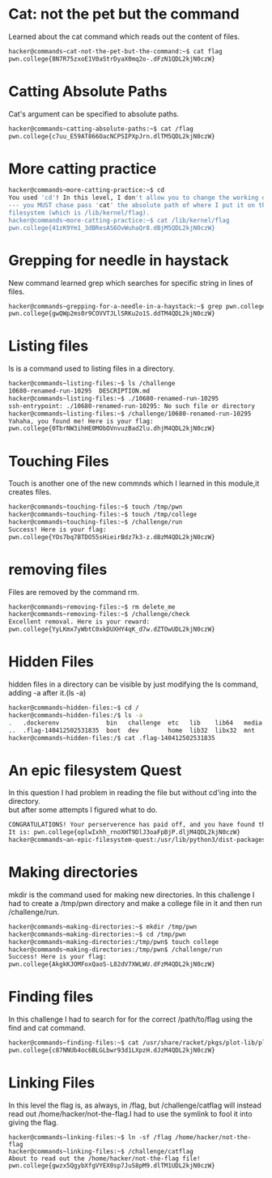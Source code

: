 # Cat: not the pet but the command
Learned about the cat command which reads out the content of files.
~~~bash
hacker@commands~cat-not-the-pet-but-the-command:~$ cat flag
pwn.college{8N7R75zxoE1V0aStrDyaX0mq2o-.dFzN1QDL2kjN0czW}
~~~
# Catting Absolute Paths
Cat's argument can be specified to absolute paths.
~~~bash
hacker@commands~catting-absolute-paths:~$ cat /flag
pwn.college{c7uu_E59AT866OacNCPSIPXpJrn.dlTM5QDL2kjN0czW}
~~~
# More catting practice
~~~bash
hacker@commands~more-catting-practice:~$ cd
You used 'cd'! In this level, I don't allow you to change the working directory
--- you MUST chase pass 'cat' the absolute path of where I put it on the
filesystem (which is /lib/kernel/flag).
hacker@commands~more-catting-practice:~$ cat /lib/kernel/flag
pwn.college{41zK9Ym1_3dBResAS6OvWuhaQr8.dBjM5QDL2kjN0czW}
~~~
# Grepping for needle in haystack
New command learned grep which searches for specific string in lines of files.
~~~bash
hacker@commands~grepping-for-a-needle-in-a-haystack:~$ grep pwn.college /challenge/data.txt
pwn.college{gwQWp2ms0r9COVVTJLlSRKu2o1S.ddTM4QDL2kjN0czW}
~~~
# Listing files
ls is a command used to listing files in a directory.
~~~bash
hacker@commands~listing-files:~$ ls /challenge
10680-renamed-run-10295  DESCRIPTION.md
hacker@commands~listing-files:~$ ./10680-renamed-run-10295
ssh-entrypoint: ./10680-renamed-run-10295: No such file or directory
hacker@commands~listing-files:~$ /challenge/10680-renamed-run-10295
Yahaha, you found me! Here is your flag:
pwn.college{0TbrNW3ihHE0MObOVnvuzBad2lu.dhjM4QDL2kjN0czW}
~~~
# Touching Files
Touch is another one of the new commnds which I learned in this module,it creates files.
~~~bash
hacker@commands~touching-files:~$ touch /tmp/pwn
hacker@commands~touching-files:~$ touch /tmp/college
hacker@commands~touching-files:~$ /challenge/run
Success! Here is your flag:
pwn.college{YOs7bq7BTDO55sHieirBdz7k3-z.dBzM4QDL2kjN0czW}
~~~
# removing files
Files are removed by the command rm.
~~~bash
hacker@commands~removing-files:~$ rm delete_me
hacker@commands~removing-files:~$ /challenge/check
Excellent removal. Here is your reward:
pwn.college{YyLKmx7yWbtC0xkDUXHY4qK_d7w.dZTOwUDL2kjN0czW}
~~~
# Hidden Files
hidden files in a directory can be visible by just modifying the ls command, adding -a after it.(ls -a)
~~~bash
hacker@commands~hidden-files:~$ cd /
hacker@commands~hidden-files:/$ ls -a
.   .dockerenv             bin   challenge  etc   lib    lib64   media  nix  proc  run   srv  tmp  var
..  .flag-140412502531835  boot  dev        home  lib32  libx32  mnt    opt  root  sbin  sys  usr
hacker@commands~hidden-files:/$ cat .flag-140412502531835
~~~
# An epic filesystem Quest
In this question I had problem in reading the file but without cd'ing into the directory.  
but after some attempts I figured what to do.
~~~bash
CONGRATULATIONS! Your perserverence has paid off, and you have found the flag!
It is: pwn.college{oplwIxhh_rnoXHT9DlJ3oaFpBjP.dljM4QDL2kjN0czW}
hacker@commands~an-epic-filesystem-quest:/usr/lib/python3/dist-packages/cycler-0.10.0.egg-info$
~~~
# Making directories
mkdir is the command used for making new directories. In this challenge I had to  create a /tmp/pwn directory and make a college file in it and then run /challenge/run.
~~~bash
hacker@commands~making-directories:~$ mkdir /tmp/pwn
hacker@commands~making-directories:~$ cd /tmp/pwn
hacker@commands~making-directories:/tmp/pwn$ touch college
hacker@commands~making-directories:/tmp/pwn$ /challenge/run
Success! Here is your flag:
pwn.college{AkgkKJOMFoxQaoS-L82dV7XWLWU.dFzM4QDL2kjN0czW}
~~~
# Finding files
In this challenge I had to search for for the correct /path/to/flag using the find and cat command.
 ~~~bash
hacker@commands~finding-files:~$ cat /usr/share/racket/pkgs/plot-lib/plot/flag
pwn.college{c87NNUb4oc6BLGLbwr93d1LXpzH.dJzM4QDL2kjN0czW}
~~~
# Linking Files
 In this level the flag is, as always, in /flag, but /challenge/catflag will instead read out /home/hacker/not-the-flag.I had to use the symlink to fool it into giving the flag.
~~~
hacker@commands~linking-files:~$ ln -sf /flag /home/hacker/not-the-flag
hacker@commands~linking-files:~$ /challenge/catflag
About to read out the /home/hacker/not-the-flag file!
pwn.college{gwzx5QgybXfgVYEX0sp7JuS8pM9.dlTM1UDL2kjN0czW}
~~~






